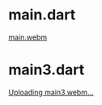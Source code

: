 # main.dart
[main.webm](https://github.com/user-attachments/assets/c509a893-baf1-48cc-a28d-4e6cf60d390b)

# main3.dart
[Uploading main3.webm…]()
